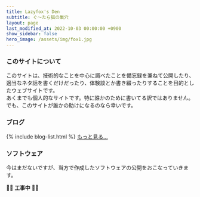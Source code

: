 ```yaml
---
title: Lazyfox's Den
subtitle: ぐ〜たら狐の巣穴
layout: page
last_modified_at: 2022-10-03 00:00:00 +0900
show_sidebar: false
hero_image: /assets/img/fox1.jpg
---
```


### このサイトについて
このサイトは、技術的なことを中心に調べたことを備忘録を兼ねて公開したり、適当なネタ話を書くだけだったり、体験談とか書き綴ったりすることを目的としたウェブサイトです。  
あくまでも個人的なサイトです。特に誰かのために書いてる訳ではありません。でも、このサイトが誰かの助けになるのなら幸いです。
### ブログ
{% include blog-list.html %}
<a class="button is-link is-light" href="{% link blog/index.html %}">もっと見る…</a>
### ソフトウェア
今はまだないですが、当方で作成したソフトウェアの公開をおこなっていきます。

:construction::construction: **工事中** :construction::construction:
